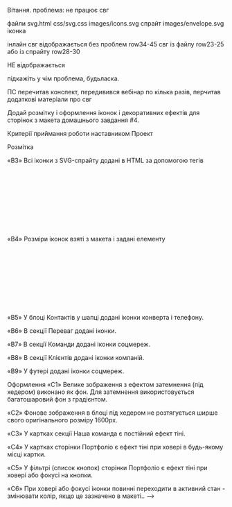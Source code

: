 Вітання.
проблема:
не працює свг

файли 
svg.html 
css/svg.css
images/icons.svg  спрайт
images/envelope.svg   іконка

інлайн свг відображається без проблем row34-45
свг із файлу row23-25 
або із спрайту row28-30 

НЕ відображається

підкажіть у чім проблема, будьласка.



ПС перечитав конспект, передивився вебінар по кілька разів, перчитав додаткові матеріали про свг














<!-- Створи репозиторій goit-markup-hw-04. -->
<!-- Склонуй створений репозиторій і скопіюй в нього файли попередньої роботи. -->
Додай розмітку і оформлення іконок і декоративних ефектів для сторінок з макета домашнього завдання #4.
<!-- Для генерації SVG-спрайту використовуй сервіс Icomoon. -->
<!-- Для оптимізації створеного SVG-спрайту використовуй сервіс svgomg. -->
<!-- Налаштуй GitHub Pages і додай посилання на живу сторінку в шапку GitHub-репозиторія. -->
Критерії приймання роботи наставником
Проект
<!-- «A1» У корені проекту є папка images з зображеннями. -->

<!-- «A2» Усі векторні зображення (іконки) зібрані в SVG-спрайт icons.svg, який лежить у папці images. -->

<!-- «A3» Усі векторні зображення оптимізовані. -->

<!-- «A4» У корені проекту є папка css з файлами стилів. -->

<!-- «A5» Всі стилі написані в одному файлі styles.css, який знаходиться в папці css. -->

<!-- «A6» У назвах файлів відсутні великі літери, пробіли і трансліт, тільки літери і слова англійської мови. -->

<!-- «A7» Вихідний код відформатований за допомогою Prettier. -->

<!-- «A8» Всі зображення та текстовий контент взяті з макета. -->

<!-- «A9» На всіх HTML-сторінках підключений нормалізатор стилів modern-normalize. -->

<!-- «A10» Код написаний з дотриманням настанови. -->

Розмітка
<!-- «B1» Для всіх іконок використовується векторна графіка у форматі svg. -->

<!-- «B2» SVG-іконки експортовані правильно. При експорті обрана «група», а не сам вектор. -->

«B3» Всі іконки з SVG-спрайту додані в HTML за допомогою тегів <svg> і <use>

«B4» Розміри іконок взяті з макета і задані елементу <svg> в HTML-файлі.

«B5» У блоці Контактів у шапці додані іконки конверта і телефону.

«B6» В секції Переваг додані іконки.

«B7» В секції Команди додані іконки соцмереж.

«B8» В секції Клієнтів додані іконки компаній.

«B9» У футері додані іконки соцмереж.

Оформлення
«C1» Велике зображення з ефектом затемнення (під хедером) виконано як фон. Для затемнення використовується багатошаровий фон з градієнтом.

«C2» Фонове зображення в блоці під хедером не розтягується ширше свого оригінального розміру 1600рх.

«C3» У картках секції Наша команда є постійний ефект тіні.

«C4» У картках сторінки Портфоліо є ефект тіні при ховері в будь-якому місці картки.

«C5» У фільтрі (список кнопок) сторінки Портфоліо є ефект тіні при ховері або фокусі на кнопки.

«C6» При ховері або фокусі іконки повинні переходити в активний стан - змінювати колір, якщо це зазначено в макеті.. -->